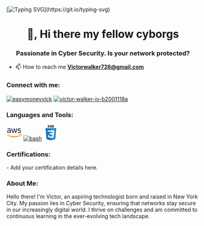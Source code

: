 [![Typing SVG](https://readme-typing-svg.herokuapp.com?font=Fira+Code&pause=1000&color=67F72B&background=FFFFFF00&width=435&lines=Hi+there%2C+my+name+is+victor+;Welcome+to+my+Github+fellow+cyborgs;I'm+an+aspiring+technoligist+born+;and+raised+in+New+York+City+;Hope+you+enjoy.)](https://git.io/typing-svg)

<h1 align="center">👋, Hi there my fellow cyborgs</h1>
<h3 align="center">Passionate in Cyber Security. Is your network protected?</h3>

- 📫 How to reach me **Victorwalker726@gmail.com**

<h3 align="left">Connect with me:</h3>
<p align="left">
  <a href="https://twitter.com/easymoneyvick" target="blank"><img align="center" src="https://raw.githubusercontent.com/rahuldkjain/github-profile-readme-generator/master/src/images/icons/Social/twitter.svg" alt="easymoneyvick" height="30" width="40" /></a>
  <a href="https://www.linkedin.com/in/victor-walker-iv-b2001118a" target="blank"><img align="center" src="https://raw.githubusercontent.com/rahuldkjain/github-profile-readme-generator/master/src/images/icons/Social/linked-in-alt.svg" alt="victor-walker-iv-b2001118a" height="30" width="40" /></a>
</p>

<h3 align="left">Languages and Tools:</h3>
<p align="left">
  <a href="https://aws.amazon.com" target="_blank" rel="noreferrer"><img src="https://raw.githubusercontent.com/devicons/devicon/master/icons/amazonwebservices/amazonwebservices-original-wordmark.svg" alt="aws" width="40" height="40"/></a>
  <!-- Add your existing icons here -->
  <a href="https://www.gnu.org/software/bash/" target="_blank" rel="noreferrer"><img src="https://www.vectorlogo.zone/logos/gnu_bash/gnu_bash-icon.svg" alt="bash" width="40" height="40"/></a>
  <a href="https://www.w3schools.com/css/" target="_blank" rel="noreferrer"><img src="https://raw.githubusercontent.com/devicons/devicon/master/icons/css3/css3-original-wordmark.svg" alt="css3" width="40" height="40"/></a>
  <!-- Add more as needed -->
</p>

<h3 align="left">Certifications:</h3>
<p align="left">
  - Add your certification details here.
</p>

<h3 align="left">About Me:</h3>
<p align="left">
  Hello there! I'm Victor, an aspiring technologist born and raised in New York City. My passion lies in Cyber Security, ensuring that networks stay secure in our increasingly digital world. I thrive on challenges and am committed to continuous learning in the ever-evolving tech landscape.
</p>
